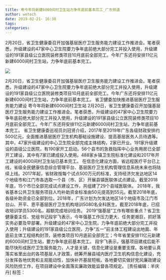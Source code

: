 ```yaml
---
title: 粤今年将新建6000间村卫生站力争年底前基本完工_广东频道
author: wetech
date: 2019-02-21- 16:38
tags: 
categories: 
---
```

2月20日，省卫生健康委召开加强基层医疗卫生服务能力建设工作推进会。笔者获悉，升级建设的47家中心卫生院要力争年底前绝大部分完工并投入使用，升级建设的191家县级公立医院装修类项目10月底前全部完工。今年广东还将安排11亿元新建6000间村卫生站，力争年底前基本完工。
<!-- more -->
                
<img align="center" border="0" src="http://p2.ifengimg.com/a/2016/0810/204c433878d5cf9size1_w16_h16.png" />
                
                
            
2月20日，省卫生健康委召开加强基层医疗卫生服务能力建设工作推进会。笔者获悉，升级建设的47家中心卫生院要力争年底前绝大部分完工并投入使用，升级建设的191家县级公立医院装修类项目10月底前全部完工。今年广东还将安排11亿元新建6000间村卫生站，力争年底前基本完工。
省卫健委加快推进基层医疗卫生服务能力建设
粤今年将新建6000间村卫生站
2月20日，省卫生健康委召开加强基层医疗卫生服务能力建设工作推进会。笔者获悉，升级建设的47家中心卫生院要力争年底前绝大部分完工并投入使用，升级建设的191家县级公立医院装修类项目10月底前全部完工。今年广东还将安排11亿元新建6000间村卫生站，力争年底前基本完工。
省卫生健康委巡视员刘冠贤介绍，2017年至2019年广东各级财政安排约500亿元，全面推进基层医疗卫生机构基础设施建设、提高基层医务人员待遇等。其中，47家升级建设的中心卫生院全部完成主体结构，2家已开业。191家升级建设的县级公立医院，有190家开工启动。56个县市的急救指挥中心业务用房已全部开工建设，其中有7家已建成投入使用。488家乡镇卫生院标准化建设和2017年开工建设的4000间村卫生站已基本完工。
在信息化建设方面，省远程医疗平台已上线，省级全民健康信息综合管理平台、基层医疗卫生机构管理信息系统未来也将陆续上线。2017年起，省财政按每个试点500万元的标准，支持经济欠发达地区14个地级市和江门市各选取一个县（市、区）开展县镇医联体试点建设。截至2018年底，15个市已全部完成试点建设工作，共组建了29个县域医联体。
2018年，我省基本公共卫生服务项目人均补助资金标准由50元提高到55元。截至2018年底，各级补助资金已全部到位。2018年，广东计划为欠发达地区14个地级市及江门市台山、开平、恩平基层医疗卫生机构培训5080名全科医生。截至2018年底，已招收培训学员5300名，超额完成培训任务。
2019“强基层”工作有哪些重点？省卫生健康委主任、党组书记段宇飞表示，今年强基工作压力更大、任务更艰巨，抓好落实务必要及早部署。升级建设的47家中心卫生院，力争年底前绝大部分完工并投入使用；升级建设的191家县级公立医院，力争“五一”前主体工程建设出地面、年底前主体工程结构封顶，装修类项目10月底前全部完工；今年省里安排11亿元新建的6000间村卫生站，要力争年底前基本完工。
段宇飞表示，强基项目建成后能不能尽快形成医疗卫生服务能力，人才是关键，信息化建设是重要支撑。各地要认真落实省里出台的各项基层人才政策，统筹开展县域内医疗卫生机构信息化建设，充分发挥各地优势和主观能动性，加快补齐基层短板。各地要切实做好党风廉政建设风险防控工作，在项目建设中全面落实廉政效能监督各项规定。
[责任编辑：羊庆丹]
标签：
 
             
